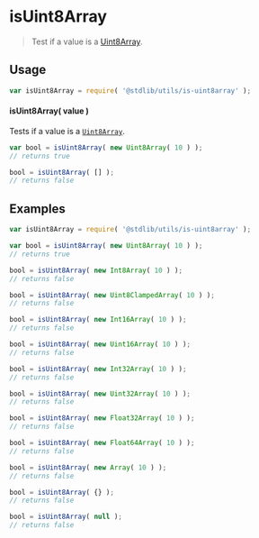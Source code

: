 # isUint8Array

> Test if a value is a [Uint8Array][uint8array].


<section class="usage">

## Usage

``` javascript
var isUint8Array = require( '@stdlib/utils/is-uint8array' );
```


#### isUint8Array( value )

Tests if a value is a [`Uint8Array`][uint8array].

``` javascript
var bool = isUint8Array( new Uint8Array( 10 ) );
// returns true

bool = isUint8Array( [] );
// returns false
```

</section>

<!-- /.usage -->


<section class="examples">

## Examples

``` javascript
var isUint8Array = require( '@stdlib/utils/is-uint8array' );

var bool = isUint8Array( new Uint8Array( 10 ) );
// returns true

bool = isUint8Array( new Int8Array( 10 ) );
// returns false

bool = isUint8Array( new Uint8ClampedArray( 10 ) );
// returns false

bool = isUint8Array( new Int16Array( 10 ) );
// returns false

bool = isUint8Array( new Uint16Array( 10 ) );
// returns false

bool = isUint8Array( new Int32Array( 10 ) );
// returns false

bool = isUint8Array( new Uint32Array( 10 ) );
// returns false

bool = isUint8Array( new Float32Array( 10 ) );
// returns false

bool = isUint8Array( new Float64Array( 10 ) );
// returns false

bool = isUint8Array( new Array( 10 ) );
// returns false

bool = isUint8Array( {} );
// returns false

bool = isUint8Array( null );
// returns false
```

</section>

<!-- /.examples -->


<section class="links">

[uint8array]: https://developer.mozilla.org/en-US/docs/Web/JavaScript/Reference/Global_Objects/Uint8Array

</section>

<!-- /.links -->
